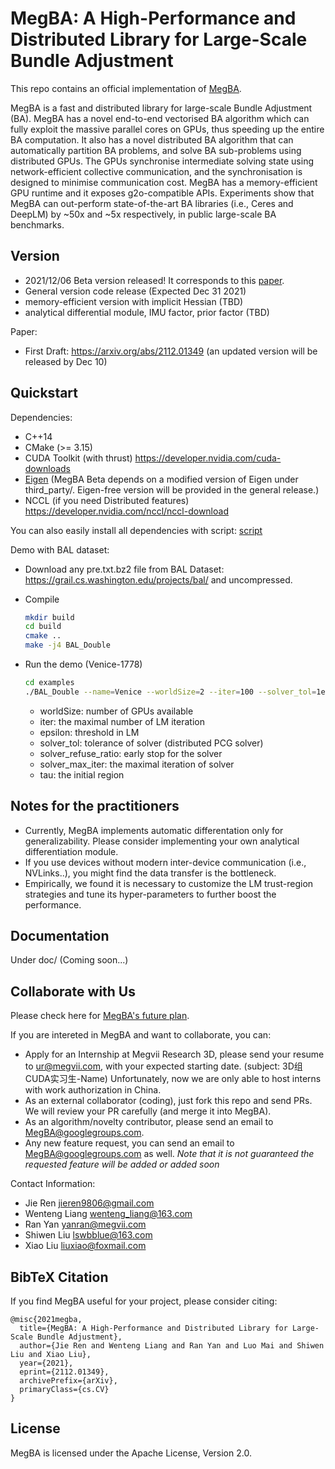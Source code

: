 # MegBA: A High-Performance and Distributed Library for Large-Scale Bundle Adjustment

This repo contains an official implementation of [MegBA](https://arxiv.org/abs/2112.01349).

MegBA is a fast and distributed library for large-scale Bundle Adjustment (BA). MegBA has a novel end-to-end vectorised BA algorithm which can fully exploit the massive parallel cores on GPUs, 
thus speeding up the entire BA computation. It also has a novel distributed BA algorithm that can automatically partition BA problems, 
and solve BA sub-problems using distributed GPUs. The GPUs synchronise intermediate solving state using network-efficient collective communication, 
and the synchronisation is designed to minimise communication cost. MegBA has a memory-efficient GPU runtime and it exposes g2o-compatible APIs. 
Experiments show that MegBA can out-perform state-of-the-art BA libraries (i.e., Ceres and DeepLM) by ~50x and ~5x respectively, in public large-scale BA benchmarks.


## Version
* 2021/12/06 Beta version released! It corresponds to this [paper](https://arxiv.org/abs/2112.01349).
* General version code release (Expected Dec 31 2021)
* memory-efficient version with implicit Hessian (TBD)
* analytical differential module, IMU factor, prior factor (TBD)

Paper:
* First Draft: https://arxiv.org/abs/2112.01349 (an updated version will be released by Dec 10)


## Quickstart

Dependencies:
- C++14
- CMake (>= 3.15)
- CUDA Toolkit (with thrust) https://developer.nvidia.com/cuda-downloads
- [Eigen](https://eigen.tuxfamily.org/index.php?title=Main_Page) (MegBA Beta depends on a modified version of Eigen under third_party/. Eigen-free version will be provided in the general release.)
- NCCL (if you need Distributed features) https://developer.nvidia.com/nccl/nccl-download

You can also easily install all dependencies with script: [script](https://drive.google.com/file/d/154whcVH2VcJCYnTSlnfo_tbIIaQvSax3/view?usp=sharing)


Demo with BAL dataset:
* Download any pre.txt.bz2 file from BAL Dataset: https://grail.cs.washington.edu/projects/bal/ and uncompressed.
* Compile
  ```bash
  mkdir build
  cd build
  cmake ..
  make -j4 BAL_Double
  ```

* Run the demo (Venice-1778)
  ```bash
  cd examples
  ./BAL_Double --name=Venice --worldSize=2 --iter=100 --solver_tol=1e-1 --solver_refuse_ratio=1 --solver_max_iter=100 --tau=1e4 --epsilon1=1 --epsilon2=1e-10
  ```
  - worldSize: number of GPUs available
  - iter: the maximal number of LM iteration
  - epsilon: threshold in LM
  - solver_tol: tolerance of solver (distributed PCG solver)
  - solver_refuse_ratio: early stop for the solver
  - solver_max_iter: the maximal iteration of solver
  - tau: the initial region


## Notes for the practitioners
* Currently, MegBA implements automatic differentation only for generalizability. Please consider implementing your own analytical differentiation module.
* If you use devices without modern inter-device communication (i.e., NVLinks..), you might find the data transfer is the bottleneck.
* Empirically, we found it is necessary to customize the LM trust-region strategies and tune its hyper-parameters to further boost the performance. 


## Documentation
Under doc/  (Coming soon...)


## Collaborate with Us
Please check here for [MegBA's future plan](https://docs.google.com/document/d/1fHYuw_qRFHrBcGSeQ8Ld4y2wK9oxF0am3xA9r6veUwM/edit?usp=sharing).

If you are intereted in MegBA and want to collaborate, you can:
* Apply for an Internship at Megvii Research 3D, please send your resume to ur@megvii.com, with your expected starting date. (subject: 3D组CUDA实习生-Name) Unfortunately, now we are only able to host interns with work authorization in China. 
* As an external collaborator (coding), just fork this repo and send PRs. We will review your PR carefully (and merge it into MegBA).
* As an algorithm/novelty contributor, please send an email to MegBA@googlegroups.com.
* Any new feature request, you can send an email to MegBA@googlegroups.com as well. *Note that it is not guaranteed the requested feature will be added or added soon*


Contact Information:
* Jie Ren jieren9806@gmail.com
* Wenteng Liang wenteng_liang@163.com
* Ran Yan yanran@megvii.com
* Shiwen Liu lswbblue@163.com
* Xiao Liu liuxiao@foxmail.com

## BibTeX Citation
If you find MegBA useful for your project, please consider citing:
```
@misc{2021megba,
  title={MegBA: A High-Performance and Distributed Library for Large-Scale Bundle Adjustment}, 
  author={Jie Ren and Wenteng Liang and Ran Yan and Luo Mai and Shiwen Liu and Xiao Liu},
  year={2021},
  eprint={2112.01349},
  archivePrefix={arXiv},
  primaryClass={cs.CV}
}

```


## License
MegBA is licensed under the Apache License, Version 2.0.

